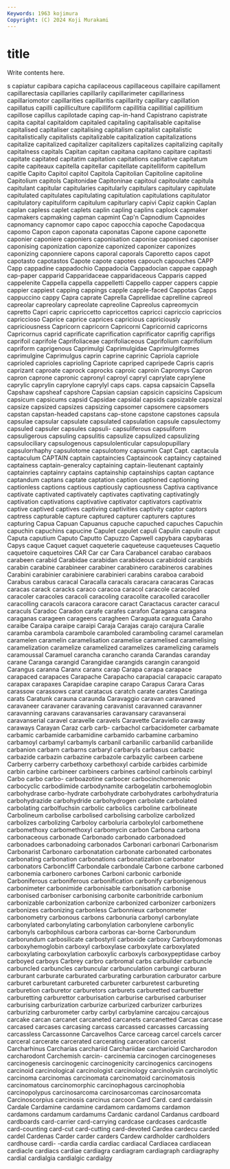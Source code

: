 ```yaml
---
Keywords: 1963 kojimura
Copyright: (C) 2024 Koji Murakami
---
```


# title

Write contents here.



s capiatur capibara
capicha capilaceous capillaceous capillaire capillament capillarectasia capillaries capillarily capillarimeter capillariness
capillariomotor capillarities capillaritis capillarity capillary capillation capillatus capilli capilliculture capilliform
capillitia capillitial capillitium capillose capillus capilotade caping cap-in-hand Capistrano capistrate
capita capital capitaldom capitaled capitaling capitalisable capitalise capitalised capitaliser capitalising
capitalism capitalist capitalistic capitalistically capitalists capitalizable capitalization capitalizations capitalize capitalized
capitalizer capitalizers capitalizes capitalizing capitally capitalness capitals Capitan capitan capitana
capitano capitare capitasti capitate capitated capitatim capitation capitations capitative capitatum
capite capiteaux capitella capitellar capitellate capitelliform capitellum capitle Capito Capitol
capitol Capitola Capitolian Capitoline capitoline Capitolium capitols Capitonidae Capitoninae capitoul
capitoulate capitula capitulant capitular capitularies capitularly capitulars capitulary capitulate capitulated
capitulates capitulating capitulation capitulations capitulator capitulatory capituliform capitulum capiturlary capivi
Capiz capkin Caplan caplan capless caplet caplets caplin capling caplins
caplock capmaker capmakers capmaking capman capmint Cap'n Capnodium Capnoides capnomancy
capnomor capo capoc capocchia capoche Capodacqua capomo Capon capon caponata
caponatas Capone capone caponette caponier caponiere caponiers caponisation caponise caponised
caponiser caponising caponization caponize caponized caponizer caponizes caponizing caponniere capons
caporal caporals Caporetto capos capot capotasto capotastos Capote capote capotes
capouch capouches CAPP Capp cappadine cappadochio Cappadocia Cappadocian cappae cappagh
cap-paper capparid Capparidaceae capparidaceous Capparis capped cappelenite Cappella cappella cappelletti
Cappello capper cappers cappie cappier cappiest capping cappings capple capple-faced
Cappotas Capps cappuccino cappy Capra caprate Caprella Caprellidae caprelline capreol
capreolar capreolary capreolate capreoline Capreolus capreomycin capretto Capri capric capriccetto
capriccettos capricci capriccio capriccios capriccioso Caprice caprice caprices capricious capriciously
capriciousness Capricorn capricorn Capricorni Capricornid capricorns Capricornus caprid caprificate caprification
caprificator caprifig caprifigs caprifoil caprifole Caprifoliaceae caprifoliaceous Caprifolium caprifolium capriform
caprigenous Caprimulgi Caprimulgidae Caprimulgiformes caprimulgine Caprimulgus caprin caprine caprinic Capriola
capriole caprioled caprioles caprioling Capriote capriped capripede Capris capris caprizant
caproate caprock caprocks caproic caproin Capromys Capron capron caprone capronic
capronyl caproyl capryl caprylate caprylene caprylic caprylin caprylone caprylyl caps
caps. capsa capsaicin Capsella Capshaw capsheaf capshore Capsian capsian capsicin
capsicins Capsicum capsicum capsicums capsid Capsidae capsidal capsids capsizable capsizal
capsize capsized capsizes capsizing capsomer capsomere capsomers capstan capstan-headed capstans
cap-stone capstone capstones capsula capsulae capsular capsulate capsulated capsulation capsule
capsulectomy capsuled capsuler capsules capsuli- capsuliferous capsuliform capsuligerous capsuling capsulitis
capsulize capsulized capsulizing capsulociliary capsulogenous capsulolenticular capsulopupillary capsulorrhaphy capsulotome capsulotomy
capsumin Capt Capt. captacula captaculum CAPTAIN captain captaincies Captaincook captaincy
captained captainess captain-generalcy captaining captain-lieutenant captainly captainries captainry captains captainship
captainships captan captance captandum captans captate captation caption captioned captioning
captionless captions captious captiously captiousness Captiva captivance captivate captivated captivately
captivates captivating captivatingly captivation captivations captivative captivator captivators captivatrix captive
captived captives captiving captivities captivity captor captors captress capturable capture
captured capturer capturers captures capturing Capua Capuan Capuanus capuche capuched
capuches Capuchin capuchin capuchins capucine Capulet capulet capuli Capulin capulin
caput Caputa caputium Caputo Caputto Capuzzo Capwell capybara capybaras Capys
caque Caquet caquet caqueterie caqueteuse caqueteuses Caquetio caquetoire caquetoires CAR
Car car Cara Carabancel carabao carabaos carabeen carabid Carabidae carabidan
carabideous carabidoid carabids carabin carabine carabineer carabiner carabinero carabineros carabines
Carabini carabinier carabiniere carabinieri carabins caraboa caraboid Carabus carabus caracal
Caracalla caracals caracara caracaras Caracas caracas carack caracks caraco caracoa
caracol caracole caracoled caracoler caracoles caracoli caracoling caracolite caracolled caracoller
caracolling caracols caracora caracore caract Caractacus caracter caracul caraculs Caradoc
Caradon carafe carafes carafon Caragana caragana caraganas carageen carageens caragheen
Caraguata caraguata Caraho caraibe Caraipa caraipe caraipi Caraja Carajas carajo
carajura Caralie caramba carambola carambole caramboled caramboling caramel caramelan caramelen
caramelin caramelisation caramelise caramelised caramelising caramelization caramelize caramelized caramelizes caramelizing
caramels caramoussal Caramuel carancha carancho caranda Carandas caranday carane Caranga
carangid Carangidae carangids carangin carangoid Carangus caranna Caranx caranx carap
Carapa carapa carapace carapaced carapaces Carapache Carapacho carapacial carapacic carapato
carapax carapaxes Carapidae carapine carapo Carapus Carara Caras carassow carassows
carat caratacus caratch carate carates Caratinga carats Caratunk carauna caraunda
Caravaggio caravan caravaned caravaneer caravaner caravaning caravanist caravanned caravanner caravanning
caravans caravansaries caravansary caravanserai caravanserial caravel caravelle caravels Caravette Caraviello
caraway caraways Carayan Caraz carb carb- carbachol carbacidometer carbamate carbamic
carbamide carbamidine carbamido carbamine carbamino carbamoyl carbamyl carbamyls carbanil carbanilic
carbanilid carbanilide carbanion carbarn carbarns carbaryl carbaryls carbasus carbazic carbazide
carbazin carbazine carbazole carbazylic carbeen carbene Carberry carberry carbethoxy carbethoxyl
carbide carbides carbimide carbin carbine carbineer carbineers carbines carbinol carbinols
carbinyl Carbo carbo carbo- carboazotine carbocer carbocinchomeronic carbocyclic carbodiimide carbodynamite
carbogelatin carbohemoglobin carbohydrase carbo-hydrate carbohydrate carbohydrates carbohydraturia carbohydrazide carbohydride carbohydrogen
carbolate carbolated carbolating carbolfuchsin carbolic carbolics carboline carbolineate Carbolineum carbolise
carbolised carbolising carbolize carbolized carbolizes carbolizing Carboloy carboluria carbolxylol carbomethene
carbomethoxy carbomethoxyl carbomycin carbon Carbona carbona carbonaceous carbonade Carbonado carbonado
carbonadoed carbonadoes carbonadoing carbonados Carbonari carbonari Carbonarism Carbonarist Carbonaro carbonatation
carbonate carbonated carbonates carbonating carbonation carbonations carbonatization carbonator carbonators Carboncliff
Carbondale carbondale Carbone carbone carboned carbonemia carbonero carbones Carboni carbonic
carbonide Carboniferous carboniferous carbonification carbonify carbonigenous carbonimeter carbonimide carbonisable carbonisation
carbonise carbonised carboniser carbonising carbonite carbonitride carbonium carbonizable carbonization carbonize
carbonized carbonizer carbonizers carbonizes carbonizing carbonless Carbonnieux carbonometer carbonometry carbonous
carbons carbonuria carbonyl carbonylate carbonylated carbonylating carbonylation carbonylene carbonylic carbonyls
carbophilous carbora carboras car-borne Carborundum carborundum carbosilicate carbostyril carboxide carboxy
Carboxydomonas carboxyhemoglobin carboxyl carboxylase carboxylate carboxylated carboxylating carboxylation carboxylic carboxyls
carboxypeptidase carboy carboyed carboys Carbrey carbro carbromal carbs carbuilder carbuncle
carbuncled carbuncles carbuncular carbunculation carbungi carburan carburant carburate carburated carburating
carburation carburator carbure carburet carburetant carbureted carbureter carburetest carbureting carburetion
carburetor carburetors carburets carburetted carburetter carburetting carburettor carburisation carburise carburised
carburiser carburising carburization carburize carburized carburizer carburizes carburizing carburometer carby
carbyl carbylamine carcajou carcajous carcake carcan carcanet carcaneted carcanets carcanetted
Carcas carcase carcased carcases carcasing carcass carcassed carcasses carcassing carcassless
Carcassonne Carcavelhos Carce carceag carcel carcels carcer carceral carcerate carcerated
carcerating carceration carcerist Carcharhinus Carcharias carchariid Carchariidae carcharioid Carcharodon carcharodont
Carchemish carcin- carcinemia carcinogen carcinogeneses carcinogenesis carcinogenic carcinogenicity carcinogenics carcinogens
carcinoid carcinological carcinologist carcinology carcinolysin carcinolytic carcinoma carcinomas carcinomata carcinomatoid
carcinomatosis carcinomatous carcinomorphic carcinophagous carcinophobia carcinopolypus carcinosarcoma carcinosarcomas carcinosarcomata Carcinoscorpius
carcinosis carcinus carcoon Card Card. card cardaissin Cardale Cardamine cardamine
cardamom cardamoms cardamon cardamons cardamum cardamums Cardanic cardanol Cardanus cardboard
cardboards card-carrier card-carrying cardcase cardcases cardcastle card-counting card-cut card-cutting card-devoted
Cardea cardecu carded cardel Cardenas Carder carder carders Cardew cardholder
cardholders cardhouse cardi- -cardia cardia cardiac cardiacal Cardiacea cardiacean cardiacle
cardiacs cardiae cardiagra cardiagram cardiagraph cardiagraphy cardial cardialgia cardialgic cardialgy

